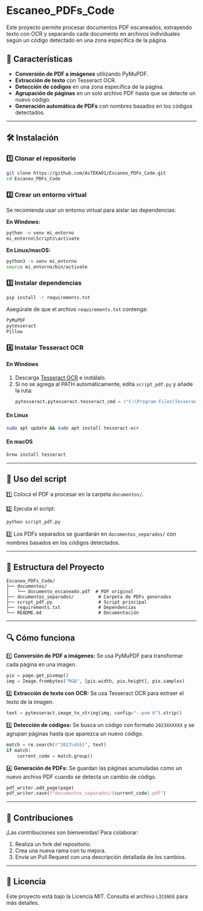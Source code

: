 # Escaneo_PDFs_Code

Este proyecto permite procesar documentos PDF escaneados, extrayendo texto con OCR y separando cada documento en archivos individuales según un código detectado en una zona específica de la página.

## 📌 Características
- **Conversión de PDF a imágenes** utilizando PyMuPDF.
- **Extracción de texto** con Tesseract OCR.
- **Detección de códigos** en una zona específica de la página.
- **Agrupación de páginas** en un solo archivo PDF hasta que se detecte un nuevo código.
- **Generación automática de PDFs** con nombres basados en los códigos detectados.

---

## 🛠 Instalación

### 1️⃣ Clonar el repositorio
```bash
git clone https://github.com/AsTEKA01/Escaneo_PDFs_Code.git
cd Escaneo_PDFs_Code
```

### 2️⃣ Crear un entorno virtual

Se recomienda usar un entorno virtual para aislar las dependencias:

**En Windows:**
```bash
python -m venv mi_entorno
mi_entorno\Scripts\activate
```

**En Linux/macOS:**
```bash
python3 -m venv mi_entorno
source mi_entorno/bin/activate
```

### 3️⃣ Instalar dependencias
```bash
pip install -r requirements.txt
```

Asegúrate de que el archivo `requirements.txt` contenga:
```txt
PyMuPDF
pytesseract
Pillow
```

### 4️⃣ Instalar Tesseract OCR

#### En Windows
1. Descarga [Tesseract OCR](https://github.com/UB-Mannheim/tesseract/wiki) e instálalo.
2. Si no se agrega al PATH automáticamente, edita `script_pdf.py` y añade la ruta:
   ```python
   pytesseract.pytesseract.tesseract_cmd = r"C:\Program Files\Tesseract-OCR\tesseract.exe"
   ```

#### En Linux
```bash
sudo apt update && sudo apt install tesseract-ocr
```

#### En macOS
```bash
brew install tesseract
```

---

## 🚀 Uso del script

1️⃣ Coloca el PDF a procesar en la carpeta `documentos/`.

2️⃣ Ejecuta el script:
```bash
python script_pdf.py
```

3️⃣ Los PDFs separados se guardarán en `documentos_separados/` con nombres basados en los códigos detectados.

---

## 📂 Estructura del Proyecto
```
Escaneo_PDFs_Code/
├── documentos/
│   └── documento_escaneado.pdf  # PDF original
├── documentos_separados/         # Carpeta de PDFs generados
├── script_pdf.py                 # Script principal
├── requirements.txt              # Dependencias
└── README.md                     # Documentación
```

---

## 🔍 Cómo funciona

1️⃣ **Conversión de PDF a imágenes:** Se usa PyMuPDF para transformar cada página en una imagen.
```python
pix = page.get_pixmap()
img = Image.frombytes("RGB", [pix.width, pix.height], pix.samples)
```

2️⃣ **Extracción de texto con OCR:** Se usa Tesseract OCR para extraer el texto de la imagen.
```python
text = pytesseract.image_to_string(img, config="--psm 6").strip()
```

3️⃣ **Detección de códigos:** Se busca un código con formato `2023XXXXXX` y se agrupan páginas hasta que aparezca un nuevo código.
```python
match = re.search(r"2023\d{6}", text)
if match:
    current_code = match.group()
```

4️⃣ **Generación de PDFs:** Se guardan las páginas acumuladas como un nuevo archivo PDF cuando se detecta un cambio de código.
```python
pdf_writer.add_page(page)
pdf_writer.save(f"documentos_separados/{current_code}.pdf")
```

---

## 🤝 Contribuciones

¡Las contribuciones son bienvenidas! Para colaborar:
1. Realiza un fork del repositorio.
2. Crea una nueva rama con tu mejora.
3. Envía un Pull Request con una descripción detallada de los cambios.

---

## 📜 Licencia

Este proyecto está bajo la Licencia MIT. Consulta el archivo `LICENSE` para más detalles.
